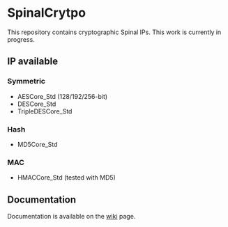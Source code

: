 # SpinalCrytpo

This repository contains cryptographic Spinal IPs. This work is currently in progress.  

## IP available

### Symmetric

- AESCore_Std (128/192/256-bit)
- DESCore_Std
- TripleDESCore_Std


### Hash

- MD5Core_Std


### MAC

- HMACCore_Std (tested with MD5)


## Documentation

Documentation is available on the [wiki](https://github.com/SpinalHDL/SpinalCrypto/wiki) page. 

